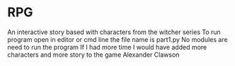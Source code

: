 # RPG
An interactive story based with characters from the witcher series
To run program open in editor or cmd line the file name is part1.py
No modules are need to run the program
If I had more time I would have added more characters and more story to the game
Alexander Clawson
